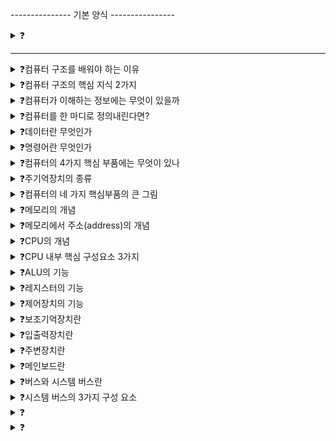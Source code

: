 --------------- 기본 양식 ----------------

<details>
<summary>❓</summary>

>""

</details>

------------------------------------------

<details>
<summary>❓컴퓨터 구조를 배워야 하는 이유</summary>

>"컴퓨터를 미지의 대상에서 분석의 대상으로 바라볼 수 있는 시각을 길러준다. + 성능, 용량, 비용 등을 고려한 프로그래밍을 할 수 있는 기초가 되어준다."

</details>

<details>
<summary>❓컴퓨터 구조의 핵심 지식 2가지</summary>

>"컴퓨터가 이해하는 정보와 컴퓨터의 네 가지 핵심 부품"
![image](https://github.com/user-attachments/assets/1fac3fcb-223a-4ace-8ea7-a03b26d48adf)

</details>

<details>
<summary>❓컴퓨터가 이해하는 정보에는 무엇이 있을까</summary>

>"컴퓨터는 기본적으로 0과 1로 표현된 정보만을 이해한다. 이렇게 0과 1로 표현되는 정보에는 데이터와 명령어 2종류가 있다."
![image](https://github.com/user-attachments/assets/820f2399-1a27-458f-b87d-589949f5a5f5)

</details>

<details>
<summary>❓컴퓨터를 한 마디로 정의내린다면?</summary>

>"데이터라는 재료를 가지고 명령어를 처리하는 기계이다."

</details>

<details>
<summary>❓데이터란 무엇인가</summary>

>"data는 컴퓨터가 이해하는 숫자, 문자, 이미지, 동영상과 같은 정적인 정보를 말한다. 컴퓨터와 주고받는 정보 or 컴퓨터에 저장된 정보를 말한다."

</details>

<details>
<summary>❓명령어란 무엇인가</summary>

>"데이터를 움직이고 실직적으로 컴퓨터를 작동시키는 정보이다."

</details>

<details>
<summary>❓컴퓨터의 4가지 핵심 부품에는 무엇이 있나</summary>

>"컴퓨터를 이루는 핵심 부품은 중앙처리장치(CPU; Central Processing Unit), 주기억장치(main memory, 메모리), 보조기억장치(secondary storage), 입출력장치(input/output(I/O) device)이다."
>![image](https://github.com/user-attachments/assets/be2ca2bc-480f-483d-8cee-4b569b7f4c1d)


</details>

<details>
<summary>❓주기억장치의 종류</summary>

>"주기억장치에는 크게 RAM(Random Access Memory)와 ROM(Read Only Memory)가 있다. 통상적으로 메모리라는 용어는 RAM을 지칭한다."

</details>

<details>
<summary>❓컴퓨터의 네 가지 핵심부품의 큰 그림</summary>

>"메인보드 내에는 CPU와 메모리, 시스템 버스가 있다. CPU 내에는 ALU(산술논리연산장치), 제어장치, 여러 레지스터가 있다. CPU, 메모리는 둘 다 메인보드 내의 시스템 버스와 연결되어 있으며 보조기억장치나 입출력 장치 등도 메인보드 내의 시스템 장치와 연결되어 있다."
>![image](https://github.com/user-attachments/assets/8c826beb-5733-48da-bcbc-c2881a641e80)


</details>

<details>
<summary>❓메모리의 개념</summary>

>"메모리는 현재 실행되는 프로그램의 명령어와 데이터를 저장하는 부품이다. 즉, 프로그램이 실행되려면 반드시 메모리에 저장되어 있어야 한다."

</details>

<details>
<summary>❓메모리에서 주소(address)의 개념</summary>

>"메모리에 저장된 값의 위치를 알 수 있는 정보"

</details>

<details>
<summary>❓CPU의 개념</summary>

>"CPU는 메모리에 저장된 명령어를 읽어들이고, 읽어들인 명령어를 해석하고, 실행하는 컴퓨터의 두뇌 역할을 수행하는 부품이다."
![image](https://github.com/user-attachments/assets/08bb3c16-c9d1-408a-83b2-1a27f56b55b5)

</details>

<details>
<summary>❓CPU 내부 핵심 구성요소 3가지</summary>

>"산술논리연산장치(ALU; Arithmetic Logic Unit), 레지스터(register), 제어장치(CU; Control Unit)"
![image](https://github.com/user-attachments/assets/faa63fa0-f7c7-493b-ab65-3def0c078005)

</details>

<details>
<summary>❓ALU의 기능</summary>

>"ALU는 컴퓨터 내부에서 수행되는 계산을 도맡아서 수행하는 계산기이다."

</details>

<details>
<summary>❓레지스터의 기능</summary>

>"CPU 내부의 작은 임시 저장 장치 역할을 한다. 프로그램 실행에 필요한 값들을 임시로 저장한다. CPU 안에는 역할과 이름이 다른 레지스터들이 여러 개 존재한다."

</details>

<details>
<summary>❓제어장치의 기능</summary>

>"제어 신호라는 전기 신호를 내보내고 명령어를 해석하는 역할을 한다. 제어 신호는 컴퓨터 부품들을 관리하고 작동시키기 위한 일종의 전기 신호이다."

</details>

<details>
<summary>❓보조기억장치란</summary>

>"메모리를 보조할 저장 장치로, 저장 용량이 크고 전원이 종료되어도 저장된 내용을 잃지 않는다. 보관할 프로그램을 저장한다."

</details>

<details>
<summary>❓입출력장치란</summary>

>"컴퓨터 외부에 연결되어서 컴퓨터 내부와 정보를 교환하는 장치이다. 마이크, 스피커, 키보드, 마우스, 프린터 등이 해당된다."

</details>

<details>
<summary>❓주변장치란</summary>

>"주변 장치(peripheral device)는 보조기억장치와 입출력장치를 묶어서 컴퓨터 주변에 붙어있는 장치라는 의미로 통칭하는 용어이다."

</details>

<details>
<summary>❓메인보드란</summary>

>"main board는 마더 보드라고도 불리는, 컴퓨터의 핵심 부품들이 연결되는 판이다."

</details>

<details>
<summary>❓버스와 시스템 버스란</summary>

>"메인 보드 내부에 연결된 부품들이 정보를 주고받을 수 있는 통로를 버스라고 하고, 그 중 컴퓨터의 네 가지 핵심 부품을 연결하는 가장 중요한 버스를 시스템 버스라고 한다.(system bus)"

</details>

<details>
<summary>❓시스템 버스의 3가지 구성 요소</summary>

>"주소를 주고 받는 통로인 주소 버스, 명령어와 데이터를 주고 받는 통로인 데이터 버스, 제어 신호를 주고 받는 통로인 제어 버스가 있다."

</details>

<details>
<summary>❓</summary>

>""

</details>

<details>
<summary>❓</summary>

>""

</details>

